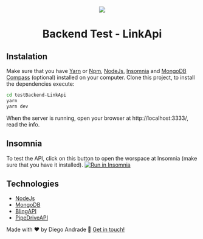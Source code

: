 <h1 align='center'>
    <img src="https://avatars.githubusercontent.com/u/38729977?s=200&v=4"/>
</h1>

<h1 align="center">Backend Test - LinkApi</h1>

## Instalation
Make sure that you have [Yarn](https://yarnpkg.com/) or [Npm](https://www.npmjs.com/), [NodeJs](https://nodejs.org/en/), [Insomnia](https://insomnia.rest/download/) and [MongoDB Compass](https://www.mongodb.com/products/compass) (optional) installed on your computer.
Clone this project, to install the dependencies execute:
```bash
cd testBackend-LinkApi
yarn
yarn dev
```
When the server is running, open your browser at http://localhost:3333/, read the info.

## Insomnia 
To test the API, click on this button to open the worspace at Insomnia (make sure that you have it installed).
<a href="https://insomnia.rest/run/?label=Backend%20Test%20-LinkApi&uri=https%3A%2F%2Fraw.githubusercontent.com%2FdiegoAndrade777%2FtestBackend-LinkApi%2Fmain%2FInsomnia_2021-02-12" target="_blank"><img src="https://insomnia.rest/images/run.svg" alt="Run in Insomnia"></a>

## Technologies
- [NodeJs](https://nodejs.org/en/)
- [MongoDB](https://www.mongodb.com/products)
- [BlingAPI](https://www.bling.com.br/b/home)
- [PipeDriveAPI](https://developers.pipedrive.com/)


Made with ♥ by Diego Andrade :wave: [Get in touch!](https://www.linkedin.com/in/diego-rodrigo-de-andrade-98a0271a0/)
